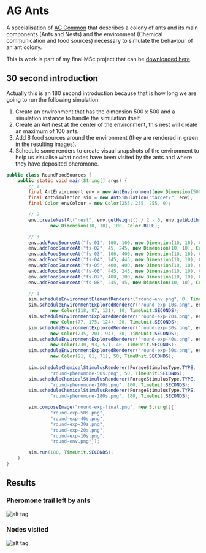# AG Ants

A specialisation of [AG Common](https://github.com/luizfilipeabrahao/ag-common) that 
describes a colony of ants and its main components (Ants and Nests) and the 
environment (Chemical communication and food sources) necessary to simulate the 
behaviour of an ant colony.

This is work is part of my final MSc project that can be [downloaded here](http://luizfilipe.com/ag/msc-luiz-filipe.pdf).

## 30 second introduction

Actually this is an 180 second introduction because that is how long we are going to run
the following simulation:

1. Create an environment that has the dimension 500 x 500 and a simulation instance to 
   handle the simulation itself.
2. Create an Ant nest at the center of the environment, this nest will create an maximum
   of 100 ants.
3. Add 8 food sources around the environment (they are rendered in green in the resulting
   images).
4. Schedule some renders to create visual snapshots of the environment to help us visualise
   what nodes have been visited by the ants and where they have deposited pheromone.

```Java
public class RoundFoodSources {
    public static void main(String[] args) {
        // 1
        final AntEnvironment env = new AntEnvironment(new Dimension(500, 500));
        final AntSimulation sim = new AntSimulation("target/", env);
        final Color envColour = new Color(255, 255, 255, 0);

        // 2
        env.createNestAt("nest", env.getHeight() / 2 - 5, env.getWidth() / 2 - 5, 
                new Dimension(10, 10), 100, Color.BLUE);

        // 3
        env.addFoodSourceAt("fs-01", 100, 100, new Dimension(10, 10), Color.GREEN, 30.0);
        env.addFoodSourceAt("fs-02", 45, 245, new Dimension(10, 10), Color.GREEN, 30.0);
        env.addFoodSourceAt("fs-03", 100, 400, new Dimension(10, 10), Color.GREEN, 30.0);
        env.addFoodSourceAt("fs-04", 245, 445, new Dimension(10, 10), Color.GREEN, 30.0);
        env.addFoodSourceAt("fs-05", 400, 400, new Dimension(10, 10), Color.GREEN, 30.0);
        env.addFoodSourceAt("fs-06", 445, 245, new Dimension(10, 10), Color.GREEN, 30.0);
        env.addFoodSourceAt("fs-07", 400, 100, new Dimension(10, 10), Color.GREEN, 30.0);
        env.addFoodSourceAt("fs-08", 245, 45, new Dimension(10, 10), Color.GREEN, 30.0);

        // 4
        sim.scheduleEnvironmentElementRenderer("round-env.png", 0, TimeUnit.SECONDS);
        sim.scheduleEnvironmentExploredRenderer("round-exp-10s.png", envColour, 
                new Color(118, 87, 131), 10, TimeUnit.SECONDS);
        sim.scheduleEnvironmentExploredRenderer("round-exp-20s.png", envColour, 
                new Color(77, 175, 124), 20, TimeUnit.SECONDS);
        sim.scheduleEnvironmentExploredRenderer("round-exp-30s.png", envColour, 
                new Color(235, 201, 94), 30, TimeUnit.SECONDS);
        sim.scheduleEnvironmentExploredRenderer("round-exp-40s.png", envColour, 
                new Color(230, 93, 57), 40, TimeUnit.SECONDS);
        sim.scheduleEnvironmentExploredRenderer("round-exp-50s.png", envColour, 
                new Color(91, 81, 71), 50, TimeUnit.SECONDS);
        
        sim.scheduleChemicalStimulusRenderer(ForageStimulusType.TYPE, 
                "round-pheromone-50s.png", 50, TimeUnit.SECONDS);
        sim.scheduleChemicalStimulusRenderer(ForageStimulusType.TYPE, 
                "round-pheromone-100s.png", 100, TimeUnit.SECONDS);
        sim.scheduleChemicalStimulusRenderer(ForageStimulusType.TYPE, 
                "round-pheromone-180s.png", 180, TimeUnit.SECONDS);

        sim.composeImage("round-exp-final.png", new String[]{
                "round-exp-50s.png",
                "round-exp-40s.png",
                "round-exp-30s.png",
                "round-exp-20s.png",
                "round-exp-10s.png",
                "round-env.png"});

        sim.run(180, TimeUnit.SECONDS);
    }
}
```

## Results

### Pheromone trail left by ants

![alt tag](http://luizfilipe.com/ag/intro-pheromone.jpg)

### Nodes visited

![alt tag](http://luizfilipe.com/ag/ant-explored.jpg)
